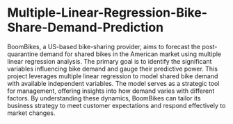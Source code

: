 # Multiple-Linear-Regression-Bike-Share-Demand-Prediction
BoomBikes, a US-based bike-sharing provider, aims to forecast the post-quarantine demand for shared bikes in the American market using multiple linear regression analysis. The primary goal is to identify the significant variables influencing bike demand and gauge their predictive power.
This project leverages multiple linear regression to model shared bike demand with available independent variables. The model serves as a strategic tool for management, offering insights into how demand varies with different factors. By understanding these dynamics, BoomBikes can tailor its business strategy to meet customer expectations and respond effectively to market changes.

